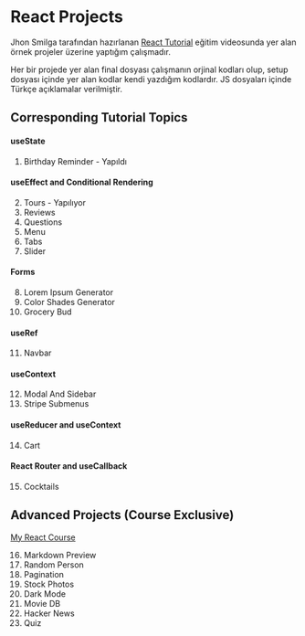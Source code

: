 # React Projects

Jhon Smilga tarafından hazırlanan [React Tutorial](https://youtu.be/iZhV0bILFb0) eğitim videosunda yer alan örnek projeler üzerine yaptığım çalışmadır. 

Her bir projede yer alan final dosyası çalışmanın orjinal kodları olup, setup dosyası içinde yer alan kodlar kendi yazdığım kodlardır.
JS dosyaları içinde Türkçe açıklamalar verilmiştir. 

## Corresponding Tutorial Topics

#### useState

1. Birthday Reminder - Yapıldı

#### useEffect and Conditional Rendering

2. Tours - Yapılıyor
3. Reviews
4. Questions
5. Menu
6. Tabs
7. Slider

#### Forms

8. Lorem Ipsum Generator
9. Color Shades Generator
10. Grocery Bud

#### useRef

11. Navbar

#### useContext

12. Modal And Sidebar
13. Stripe Submenus

#### useReducer and useContext

14. Cart

#### React Router and useCallback

15. Cocktails

## Advanced Projects (Course Exclusive)

[My React Course](https://www.udemy.com/course/react-tutorial-and-projects-course/?referralCode=FEE6A921AF07E2563CEF)

16. Markdown Preview
17. Random Person
18. Pagination
19. Stock Photos
20. Dark Mode
21. Movie DB
22. Hacker News
23. Quiz

